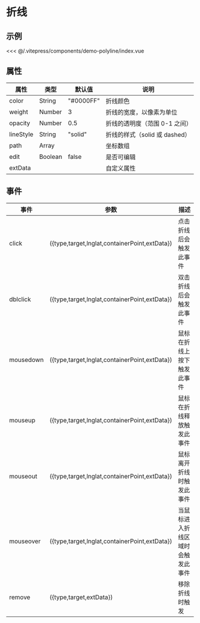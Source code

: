 # 折线

## 示例

<demo-polyline></demo-polyline>

<code-details>
<<< @/.vitepress/components/demo-polyline/index.vue
</code-details>

## 属性

| 属性      | 类型    | 默认值    | 说明                          |
| --------- | ------- | --------- | ----------------------------- |
| color     | String  | "#0000FF" | 折线颜色                      |
| weight    | Number  | 3         | 折线的宽度，以像素为单位      |
| opacity   | Number  | 0.5       | 折线的透明度（范围 0-1 之间） |
| lineStyle | String  | "solid"   | 折线的样式（solid 或 dashed） |
| path      | Array   |           | 坐标数组                      |
| edit      | Boolean | false     | 是否可编辑                    |
| extData   |         |           | 自定义属性                    |

## 事件

| 事件      | 参数                                          | 描述                             |
| --------- | --------------------------------------------- | -------------------------------- |
| click     | ({type,target,lnglat,containerPoint,extData}) | 点击折线后会触发此事件           |
| dblclick  | ({type,target,lnglat,containerPoint,extData}) | 双击折线后会触发此事件           |
| mousedown | ({type,target,lnglat,containerPoint,extData}) | 鼠标在折线上按下触发此事件       |
| mouseup   | ({type,target,lnglat,containerPoint,extData}) | 鼠标在折线释放触发此事件         |
| mouseout  | ({type,target,lnglat,containerPoint,extData}) | 鼠标离开折线时触发此事件         |
| mouseover | ({type,target,lnglat,containerPoint,extData}) | 当鼠标进入折线区域时会触发此事件 |
| remove    | ({type,target,extData})                       | 移除折线时触发                   |
